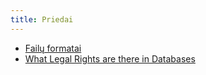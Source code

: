 ```yaml
---
title: Priedai
---
```


-   [Failų formatai](file-formats.html)
-   [What Legal Rights are there in Databases](what-legal-ip-rights-are-there-in-databases.html)